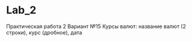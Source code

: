# Lab_2
Практическая работа 2
Вариант №15
Курсы валют: название валют (2 строки), курс (дробное), дата
